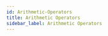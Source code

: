 ```yaml
---
id: Arithmetic-Operators
title: Arithmetic Operators
sidebar_label: Arithmetic Operators
---
```



#
